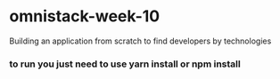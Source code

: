 # omnistack-week-10
Building an application from scratch to find developers by technologies


### to run you just need to use yarn install or npm install
